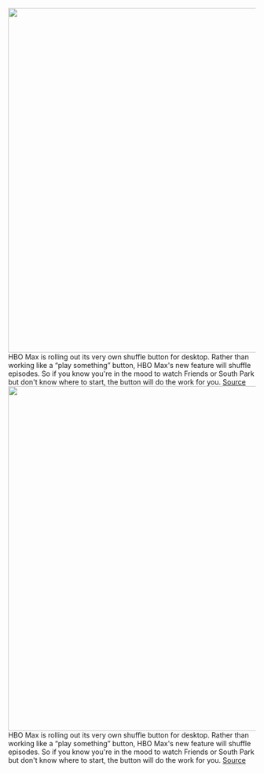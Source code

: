 <img src='https://cdn.vox-cdn.com/thumbor/b5FdSRnrqleN9ShoHKEqbmmtU-w=/0x0:2526x1508/1200x800/filters:focal(1061x552:1465x956)/cdn.vox-cdn.com/uploads/chorus_image/image/70663862/HBO_Max_Shuffle_Button.0.png' width='700px' /><br/>
HBO Max is rolling out its very own shuffle button for desktop. Rather than working like a “play something” button, HBO Max's new feature will shuffle episodes. So if you know you're in the mood to watch Friends or South Park but don't know where to start, the button will do the work for you.
<a href='https://www.theverge.com/2022/3/23/22993709/hbo-max-shuffle-button-curb-your-enthusiasm-friends-south-park'> Source <a/><img src='https://cdn.vox-cdn.com/thumbor/b5FdSRnrqleN9ShoHKEqbmmtU-w=/0x0:2526x1508/1200x800/filters:focal(1061x552:1465x956)/cdn.vox-cdn.com/uploads/chorus_image/image/70663862/HBO_Max_Shuffle_Button.0.png' width='700px' /><br/>
HBO Max is rolling out its very own shuffle button for desktop. Rather than working like a “play something” button, HBO Max's new feature will shuffle episodes. So if you know you're in the mood to watch Friends or South Park but don't know where to start, the button will do the work for you.
<a href='https://www.theverge.com/2022/3/23/22993709/hbo-max-shuffle-button-curb-your-enthusiasm-friends-south-park'> Source <a/>